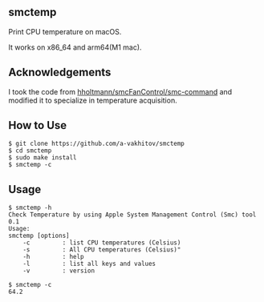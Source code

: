 ## smctemp
Print CPU temperature on macOS.

It works on x86_64 and arm64(M1 mac).

## Acknowledgements
I took the code from [hholtmann/smcFanControl/smc-command](https://github.com/hholtmann/smcFanControl/tree/ad374ffb1dd088a7676719e53dbd2886f8fafdff/smc-command) and modified it to specialize in temperature acquisition.

## How to Use
```console
$ git clone https://github.com/a-vakhitov/smctemp
$ cd smctemp
$ sudo make install
$ smctemp -c
```

## Usage 
```console
$ smctemp -h
Check Temperature by using Apple System Management Control (Smc) tool 0.1
Usage:
smctemp [options]
    -c         : list CPU temperatures (Celsius)
    -s         : All CPU temperatures (Celsius)"
    -h         : help
    -l         : list all keys and values
    -v         : version

$ smctemp -c
64.2
```
